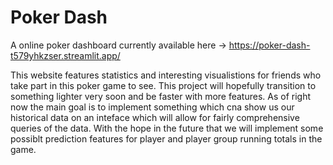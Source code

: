 # Poker Dash

A online poker dashboard currently available here -> https://poker-dash-t579yhkzser.streamlit.app/


This website features statistics and interesting visualistions for friends who take part in this poker game to see. 
This project will hopefully transition to something lighter very soon  and be faster with more features.
As of right now the main goal is to implement something which cna show us our historical data on an inteface which will allow for fairly comprehensive queries of the data.
With the hope in the future that we will implement some possiblt prediction features for player and player group running totals in the game.

